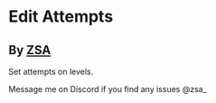 # Edit Attempts

## By [ZSA](user:6311498)

Set attempts on levels.

Message me on Discord if you find any issues <cj>@zsa\_</c>
